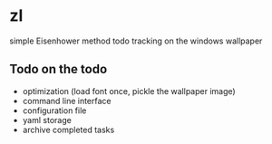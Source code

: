 # zl
simple Eisenhower method todo tracking on the windows wallpaper

## Todo on the todo
* optimization (load font once, pickle the wallpaper image)
* command line interface
* configuration file
* yaml storage
* archive completed tasks
